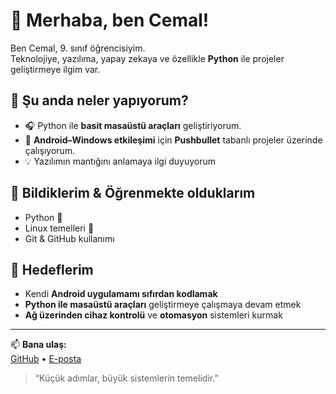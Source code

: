 # 👋 Merhaba, ben Cemal!

Ben Cemal, 9. sınıf öğrencisiyim.  
Teknolojiye, yazılıma, yapay zekaya ve özellikle **Python** ile projeler geliştirmeye ilgim var.  

## 🚀 Şu anda neler yapıyorum?
- 🎧 Python ile **basit masaüstü araçları** geliştiriyorum.  
- 📱 **Android–Windows etkileşimi** için **Pushbullet** tabanlı projeler üzerinde çalışıyorum.
- 💡 Yazılımın mantığını anlamaya ilgi duyuyorum  

## 🧠 Bildiklerim & Öğrenmekte olduklarım
- Python 🐍   
- Linux temelleri 🧰  
- Git & GitHub kullanımı   

## 🎯 Hedeflerim
- Kendi **Android uygulamamı sıfırdan kodlamak**  
- **Python ile masaüstü araçları** geliştirmeye çalışmaya devam etmek 
- **Ağ üzerinden cihaz kontrolü** ve **otomasyon** sistemleri kurmak  

---

📫 **Bana ulaş:**  
[GitHub](https://github.com/cemal201138) • [E-posta](mailto:evlicemal38@gmail.com)

> “Küçük adımlar, büyük sistemlerin temelidir.”

